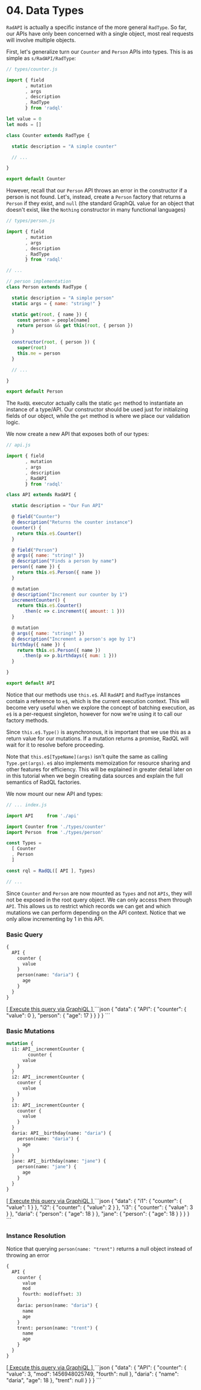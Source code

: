 # 04. Data Types

`RadAPI` is actually a specific instance of the more general `RadType`.
So far, our APIs have only been concerned with a single object, most real requests will involve multiple objects.

First, let's generalize turn our `Counter` and `Person` APIs into types.
This is as simple as `s/RadAPI/RadType`:

```js
// types/counter.js

import { field
       , mutation
       , args
       , description
       , RadType
       } from 'radql'

let value = 0
let mods = []

class Counter extends RadType {

  static description = "A simple counter"

  // ...

}

export default Counter
```

However, recall that our `Person` API throws an error in the constructor if a person is not found.
Let's, instead, create a `Person` factory that returns a `Person` if they exist, and `null`
(the standard GraphQL value for an object that doesn't exist, like the `Nothing` constructor in many functional languages)

```js
// types/person.js

import { field
       , mutation
       , args
       , description
       , RadType
       } from 'radql'

// ...

// person implementation
class Person extends RadType {

  static description = "A simple person"
  static args = { name: "string!" }

  static get(root, { name }) {
    const person = people[name]
    return person && get this(root, { person })
  }

  constructor(root, { person }) {
    super(root)
    this.me = person
  }

  // ...

}

export default Person
```

The `RadQL` executor actually calls the static `get` method to instantiate an instance of a type/API.
Our constructor should be used just for initializing fields of our object, while the `get` method is where we place our validation logic.

We now create a new API that exposes both of our types:

```js
// api.js

import { field
       , mutation
       , args
       , description
       , RadAPI
       } from 'radql'

class API extends RadAPI {

  static description = "Our Fun API"

  @ field("Counter")
  @ description("Returns the counter instance")
  counter() {
    return this.e$.Counter()
  }

  @ field("Person")
  @ args({ name: "string!" })
  @ description("Finds a person by name")
  person({ name }) {
    return this.e$.Person({ name })
  }

  @ mutation
  @ description("Increment our counter by 1")
  incrementCounter() {
    return this.e$.Counter()
      .then(c => c.increment({ amount: 1 }))
  }

  @ mutation
  @ args({ name: "string!" })
  @ description("Increment a person's age by 1")
  birthday({ name }) {
    return this.e$.Person({ name })
      .then(p => p.birthdays({ num: 1 }))
  }

}

export default API
```

Notice that our methods use `this.e$`.
All `RadAPI` and `RadType` instances contain a reference to `e$`, which is the current execution context.
This will become very useful when we explore the concept of batching execution, as `e$` is a per-request singleton,
however for now we're using it to call our factory methods.

Since `this.e$.Type()` is asynchronous, it is important that we use this as a return value for our mutations.
If a mutation returns a promise, RadQL will wait for it to resolve before proceeding.

Note that `this.e$[TypeName](args)` isn't quite the same as calling `Type.get(args)`.
`e$` also implements memoization for resource sharing and other features for efficiency.
This will be explained in greater detail later on in this tutorial when we begin creating data sources
and explain the full semantics of RadQL factories.

We now mount our new API and types:

```js
// ... index.js

import API     from './api'

import Counter from './types/counter'
import Person  from './types/person'

const Types =
  [ Counter
  , Person
  ]

const rql = RadQL([ API ], Types)

// ...
```

Since `Counter` and `Person` are now mounted as `Types` and not `APIs`, they will not be exposed in the root query object. We can only access them through `API`.
This allows us to restrict which records we can get and which mutations we can perform depending on the API context.
Notice that we only allow incrementing by 1 in this API.

### Basic Query

```graphql
{
  API {
    counter {
      value
    }
    person(name: "daria") {
      age
    }
  }
}
```
<a href="http://localhost:3000/graphql?query={%0A%20%20API%20{%0A%20%20%20%20counter%20{%0A%20%20%20%20%20%20value%0A%20%20%20%20}%0A%20%20%20%20person%28name%3A%20%22daria%22%29%20{%0A%20%20%20%20%20%20age%0A%20%20%20%20}%0A%20%20}%0A}" target="_blank">
  [ Execute this query via GraphiQL ]
</a>
```json
{
  "data": {
    "API": {
      "counter": {
        "value": 0
      },
      "person": {
        "age": 17
      }
    }
  }
}
```

### Basic Mutations

```graphql
mutation {
  i1: API__incrementCounter {
		counter {
      value
    }
  }
  i2: API__incrementCounter {
    counter {
      value
    }
  }
  i3: API__incrementCounter {
    counter {
      value
    }
  }
  daria: API__birthday(name: "daria") {
    person(name: "daria") {
      age
    }
  }
  jane: API__birthday(name: "jane") {
    person(name: "jane") {
      age
    }
  }
}
```
<a href="http://localhost:3000/graphql?query=mutation%20%7B%0A%20%20i1%3A%20API__incrementCounter%20%7B%0A%09%09counter%20%7B%0A%20%20%20%20%20%20value%0A%20%20%20%20%7D%0A%20%20%7D%0A%20%20i2%3A%20API__incrementCounter%20%7B%0A%20%20%20%20counter%20%7B%0A%20%20%20%20%20%20value%0A%20%20%20%20%7D%0A%20%20%7D%0A%20%20i3%3A%20API__incrementCounter%20%7B%0A%20%20%20%20counter%20%7B%0A%20%20%20%20%20%20value%0A%20%20%20%20%7D%0A%20%20%7D%0A%20%20daria%3A%20API__birthday(name%3A%20%22daria%22)%20%7B%0A%20%20%20%20person(name%3A%20%22daria%22)%20%7B%0A%20%20%20%20%20%20age%0A%20%20%20%20%7D%0A%20%20%7D%0A%20%20jane%3A%20API__birthday(name%3A%20%22jane%22)%20%7B%0A%20%20%20%20person(name%3A%20%22jane%22)%20%7B%0A%20%20%20%20%20%20age%0A%20%20%20%20%7D%0A%20%20%7D%0A%7D" target="_blank">
  [ Execute this query via GraphiQL ]
</a>
```json
{
  "data": {
    "i1": {
      "counter": {
        "value": 1
      }
    },
    "i2": {
      "counter": {
        "value": 2
      }
    },
    "i3": {
      "counter": {
        "value": 3
      }
    },
    "daria": {
      "person": {
        "age": 18
      }
    },
    "jane": {
      "person": {
        "age": 18
      }
    }
  }
}
```

### Instance Resolution

Notice that querying `person(name: "trent")` returns a null object instead of throwing an error

```graphql
{
  API {
    counter {
      value
      mod
      fourth: mod(offset: 3)
    }
    daria: person(name: "daria") {
      name
      age
    }
    trent: person(name: "trent") {
      name
      age
    }
  }
}
```
<a href="http://localhost:3000/graphql?query={%0A%20%20API%20{%0A%20%20%20%20counter%20{%0A%20%20%20%20%20%20value%0A%20%20%20%20%20%20mod%0A%20%20%20%20%20%20fourth%3A%20mod%28offset%3A%203%29%0A%20%20%20%20}%0A%20%20%20%20daria%3A%20person%28name%3A%20%22daria%22%29%20{%0A%20%20%20%20%20%20name%0A%20%20%20%20%20%20age%0A%20%20%20%20}%0A%20%20%20%20trent%3A%20person%28name%3A%20%22trent%22%29%20{%0A%20%20%20%20%20%20name%0A%20%20%20%20%20%20age%0A%20%20%20%20}%0A%20%20}%0A}" target="_blank">
  [ Execute this query via GraphiQL ]
</a>
```json
{
  "data": {
    "API": {
      "counter": {
        "value": 3,
        "mod": 1456948025749,
        "fourth": null
      },
      "daria": {
        "name": "daria",
        "age": 18
      },
      "trent": null
    }
  }
}
```
